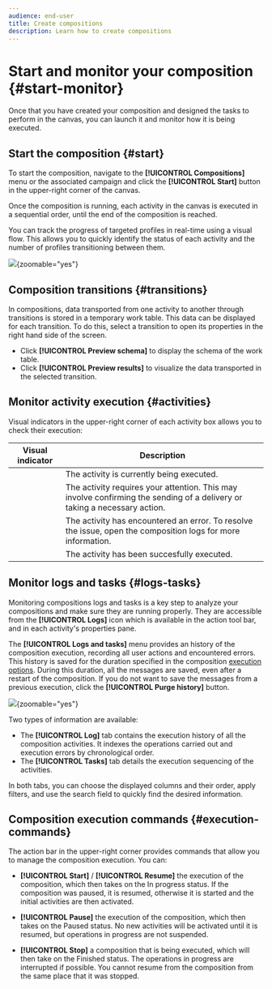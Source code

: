```yaml
---
audience: end-user
title: Create compositions
description: Learn how to create compositions
---
```


# Start and monitor your composition {#start-monitor}

Once that you have created your composition and designed the tasks to perform in the canvas, you can launch it and monitor how it is being executed. 

## Start the composition {#start}

To start the composition, navigate to the **[!UICONTROL Compositions]** menu or the associated campaign and click the **[!UICONTROL Start]** button in the upper-right corner of the canvas.

Once the composition is running, each activity in the canvas is executed in a sequential order, until the end of the composition is reached.

You can track the progress of targeted profiles in real-time using a visual flow. This allows you to quickly identify the status of each activity and the number of profiles transitioning between them.

![](assets/composition-execution.png){zoomable="yes"}

## Composition transitions {#transitions}

In compositions, data transported from one activity to another through transitions is stored in a temporary work table. This data can be displayed for each transition. To do this, select a transition to open its properties in the right hand side of the screen.

* Click **[!UICONTROL Preview schema]** to display the schema of the work table.
* Click **[!UICONTROL Preview results]** to visualize the data transported in the selected transition.

## Monitor activity execution {#activities}

Visual indicators in the upper-right corner of each activity box allows you to check their execution:

|Visual indicator | Description | 
|-----|------------|
|| The activity is currently being executed. |
|| The activity requires your attention. This may involve confirming the sending of a delivery or taking a necessary action. |
||The activity has encountered an error. To resolve the issue, open the composition logs for more information.|
||The activity has been succesfully executed. | 

## Monitor logs and tasks {#logs-tasks}

Monitoring compositions logs and tasks is a key step to analyze your compositions and make sure they are running properly. They are accessible from the **[!UICONTROL Logs]** icon which is available in the action tool bar, and in each activity's properties pane.

The **[!UICONTROL Logs and tasks]** menu provides an history of the composition execution, recording all user actions and encountered errors. This history is saved for the duration specified in the composition [execution options](composition-settings.md). During this duration, all the messages are saved, even after a restart of the composition. If you do not want to save the messages from a previous execution, click the **[!UICONTROL Purge history]** button.

![](assets/composition-logs.png){zoomable="yes"}

Two types of information are available:

* The **[!UICONTROL Log]** tab contains the execution history of all the composition activities. It indexes the operations carried out and execution errors by chronological order.
* The **[!UICONTROL Tasks]** tab details the execution sequencing of the activities. 

In both tabs, you can choose the displayed columns and their order, apply filters, and use the search field to quickly find the desired information.

## Composition execution commands {#execution-commands}

The action bar in the upper-right corner provides commands that allow you to manage the composition execution. You can:

* **[!UICONTROL Start]** / **[!UICONTROL Resume]** the execution of the  composition, which then takes on the In progress status. If the composition was paused, it is resumed, otherwise it is started and the initial activities are then activated.

* **[!UICONTROL Pause]** the execution of the composition, which then takes on the Paused status. No new activities will be activated until it is resumed, but operations in progress are not suspended.

* **[!UICONTROL Stop]** a composition that is being executed, which will then take on the Finished status. The operations in progress are interrupted if possible. You cannot resume from the composition from the same place that it was stopped.
